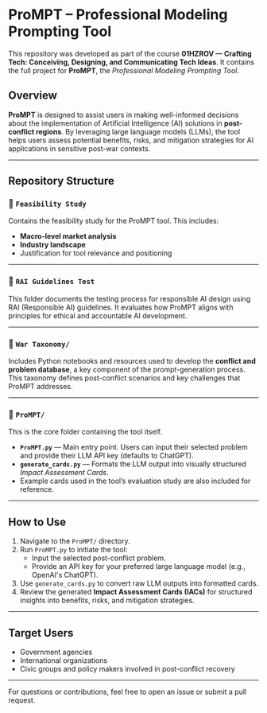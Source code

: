 # ProMPT – Professional Modeling Prompting Tool

This repository was developed as part of the course **01HZROV — Crafting Tech: Conceiving, Designing, and Communicating Tech Ideas**. It contains the full project for **ProMPT**, the *Professional Modeling Prompting Tool*.

## Overview

**ProMPT** is designed to assist users in making well-informed decisions about the implementation of Artificial Intelligence (AI) solutions in **post-conflict regions**. By leveraging large language models (LLMs), the tool helps users assess potential benefits, risks, and mitigation strategies for AI applications in sensitive post-war contexts.

---

## Repository Structure

### 📄 `Feasibility Study`
Contains the feasibility study for the ProMPT tool. This includes:

- **Macro-level market analysis**
- **Industry landscape**
- Justification for tool relevance and positioning

---

### 📄 `RAI Guidelines Test`
This folder documents the testing process for responsible AI design using RAI (Responsible AI) guidelines. It evaluates how ProMPT aligns with principles for ethical and accountable AI development.

---

### 📂 `War Taxonomy/`
Includes Python notebooks and resources used to develop the **conflict and problem database**, a key component of the prompt-generation process. This taxonomy defines post-conflict scenarios and key challenges that ProMPT addresses.

---

### 📂 `ProMPT/`
This is the core folder containing the tool itself.

- **`ProMPT.py`** — Main entry point. Users can input their selected problem and provide their LLM API key (defaults to ChatGPT).
- **`generate_cards.py`** — Formats the LLM output into visually structured *Impact Assessment Cards*.
- Example cards used in the tool’s evaluation study are also included for reference.

---

## How to Use

1. Navigate to the `ProMPT/` directory.
2. Run `ProMPT.py` to initiate the tool:
   - Input the selected post-conflict problem.
   - Provide an API key for your preferred large language model (e.g., OpenAI's ChatGPT).
3. Use `generate_cards.py` to convert raw LLM outputs into formatted cards.
4. Review the generated **Impact Assessment Cards (IACs)** for structured insights into benefits, risks, and mitigation strategies.

---

## Target Users

- Government agencies
- International organizations
- Civic groups and policy makers involved in post-conflict recovery

---


For questions or contributions, feel free to open an issue or submit a pull request.
